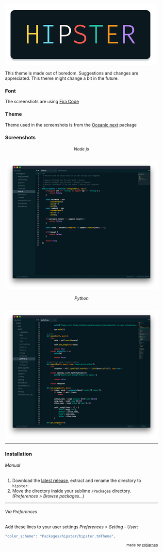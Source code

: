 ![hipster](https://github.com/bjarneo/hipster/blob/master/hipster.png?raw=true)

This theme is made out of boredom. Suggestions and changes are appreciated. This theme might change a bit in the future. 

### Font

The screenshots are using [Fira Code](https://github.com/tonsky/FiraCode)

### Theme

Theme used in the screenshots is from the [Oceanic next](https://github.com/voronianski/oceanic-next-color-scheme) package

### Screenshots

<h6 align='center'>Node.js</h6>

![nodejs](https://github.com/bjarneo/hipster/blob/master/nodejs.png?raw=true)

<h6 align='center'>Python</h6>

![nodejs](https://github.com/bjarneo/hipster/blob/master/python.png?raw=true)

---

### Installation

###### Manual

1. Download the [latest release](https://github.com/bjarneo/hipster/releases/latest), extract and rename the directory to `hipster`.
2. Move the directory inside your sublime `/Packages` directory. *(Preferences > Browse packages...)*

---

###### Via Preferences

Add these lines to your user settings *Preferences > Setting - User*:

```js
"color_scheme": "Packages/hipster/hipster.tmTheme",
```

<div align="right"><sup>
  made by <a href="https://github.com/bjarneo">@bjarneo</a>
</sup></div>